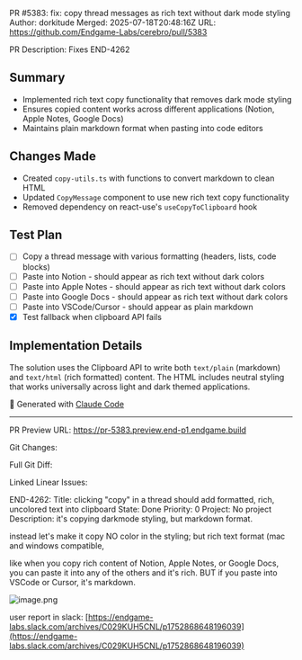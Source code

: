 PR #5383: fix: copy thread messages as rich text without dark mode styling
Author: dorkitude
Merged: 2025-07-18T20:48:16Z
URL: https://github.com/Endgame-Labs/cerebro/pull/5383

PR Description:
Fixes END-4262

## Summary
- Implemented rich text copy functionality that removes dark mode styling
- Ensures copied content works across different applications (Notion, Apple Notes, Google Docs)
- Maintains plain markdown format when pasting into code editors

## Changes Made
- Created `copy-utils.ts` with functions to convert markdown to clean HTML
- Updated `CopyMessage` component to use new rich text copy functionality
- Removed dependency on react-use's `useCopyToClipboard` hook

## Test Plan
- [ ] Copy a thread message with various formatting (headers, lists, code blocks)
- [ ] Paste into Notion - should appear as rich text without dark colors
- [ ] Paste into Apple Notes - should appear as rich text without dark colors
- [ ] Paste into Google Docs - should appear as rich text without dark colors
- [ ] Paste into VSCode/Cursor - should appear as plain markdown
- [x] Test fallback when clipboard API fails

## Implementation Details
The solution uses the Clipboard API to write both `text/plain` (markdown) and `text/html` (rich formatted) content. The HTML includes neutral styling that works universally across light and dark themed applications.

🤖 Generated with [Claude Code](https://claude.ai/code) 

 ----- 
PR Preview URL: https://pr-5383.preview.end-p1.endgame.build

Git Changes:


Full Git Diff:


Linked Linear Issues:

END-4262:
  Title: clicking "copy" in a thread should add formatted, rich, uncolored text into clipboard
  State: Done
  Priority: 0
  Project: No project
  Description: it's copying darkmode styling, but markdown format.

instead let's make it copy NO color in the styling;  but rich text format (mac and windows compatible, 

like when you copy rich content of Notion, Apple Notes, or Google Docs, you can paste it into any of the others and it's rich.  BUT if you paste into VSCode or Cursor, it's markdown.

![image.png](https://uploads.linear.app/b82d1143-f0c7-48ae-8ee8-6ccf16660b7c/342af772-1aaf-421e-86b7-459a1717796d/a98bd25c-e3fb-4f11-8eb1-2c30ad4b0f11)

user report in slack:
[https://endgame-labs.slack.com/archives/C029KUH5CNL/p1752868648196039](https://endgame-labs.slack.com/archives/C029KUH5CNL/p1752868648196039)
